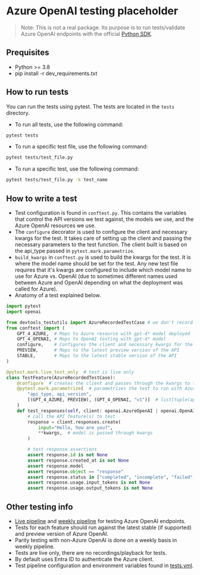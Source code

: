 # Azure OpenAI testing placeholder

 > Note: This is not a real package. Its purpose is to run tests/validate Azure OpenAI endpoints with the official [Python SDK](https://github.com/openai/openai-python).

## Prequisites

- Python >= 3.8
- pip install -r dev_requirements.txt

## How to run tests

You can run the tests using pytest. The tests are located in the `tests` directory.

- To run all tests, use the following command:
```bash
pytest tests
```
- To run a specific test file, use the following command:
```bash
pytest tests/test_file.py
```
- To run a specific test, use the following command:
```bash
pytest tests/test_file.py -k test_name
```

## How to write a test

- Test configuration is found in `conftest.py`. This contains the variables that control the API versions we test against, the models we use, and the Azure OpenAI resources we use.
- The `configure` decorator is used to configure the client and necessary kwargs for the test. It takes care of setting up the client and passing the necessary parameters to the test function. The client built is based on the api_type passed in `pytest.mark.parametrize`.
- `build_kwargs` in `conftest.py` is used to build the kwargs for the test. It is where the model name should be set for the test. Any new test file requires that it's kwargs are configured to include which model name to use for Azure vs. OpenAI (due to sometimes different names used between Azure and OpenAI depending on what the deployment was called for Azure).
- Anatomy of a test explained below.


```python
import pytest
import openai

from devtools_testutils import AzureRecordedTestCase # we don't record but this gives us access to nice helpers
from conftest import (
    GPT_4_AZURE,  # Maps to Azure resource with gpt-4* model deployed
    GPT_4_OPENAI, # Maps to OpenAI testing with gpt-4* model
    configure,    # Configures the client and necessary kwargs for the test
    PREVIEW,      # Maps to the latest preview version of the API
    STABLE,       # Maps to the latest stable version of the API
)

@pytest.mark.live_test_only  # test is live only
class TestFeature(AzureRecordedTestCase):  
    @configure  # creates the client and passes through the kwargs to the test
    @pytest.mark.parametrize(  # parametrizes the test to run with Azure and OpenAI clients
        "api_type, api_version",
        [(GPT_4_AZURE, PREVIEW), (GPT_4_OPENAI, "v1")]  # list[tuple(api_type, api_version), ...]
    )
    def test_responses(self, client: openai.AzureOpenAI | openai.OpenAI, api_type, api_version, **kwargs):
        # call the API feature(s) to test
        response = client.responses.create(
            input="Hello, how are you?",
            **kwargs,  # model is passed through kwargs
        )

        # test response assertions
        assert response.id is not None
        assert response.created_at is not None
        assert response.model
        assert response.object == "response"
        assert response.status in ["completed", "incomplete", "failed", "in_progress"]
        assert response.usage.input_tokens is not None
        assert response.usage.output_tokens is not None
```

## Other testing info

- [Live pipeline](https://dev.azure.com/azure-sdk/internal/_build?definitionId=6157) and [weekly pipeline](https://dev.azure.com/azure-sdk/internal/_build?definitionId=6158) for testing Azure OpenAI endpoints.
- Tests for each feature should run against the latest stable (if supported) and preview version of Azure OpenAI.
- Parity testing with non-Azure OpenAI is done on a weekly basis in weekly pipeline.
- Tests are live only, there are no recordings/playback for tests.
- By default uses Entra ID to authenticate the Azure client.
- Test pipeline configuration and environment variables found in [tests.yml](https://github.com/Azure/azure-sdk-for-python/blob/main/sdk/openai/tests.yml).
